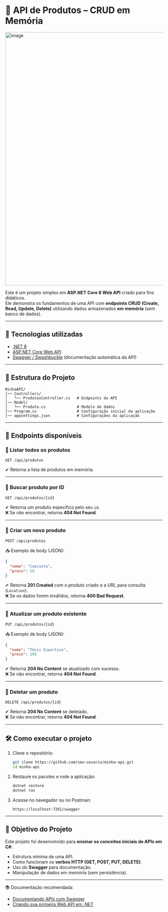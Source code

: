 # 📌 API de Produtos – CRUD em Memória

<img width="941" height="807" alt="image" src="https://github.com/user-attachments/assets/a8640215-adb7-445b-9c50-9807d68558f5" />


Este é um projeto simples em **ASP.NET Core 8 Web API** criado para fins didáticos.  
Ele demonstra os fundamentos de uma API com **endpoints CRUD (Create, Read, Update, Delete)** utilizando dados armazenados **em memória** (sem banco de dados).

---

## 🚀 Tecnologias utilizadas
- [.NET 8](https://dotnet.microsoft.com/)  
- [ASP.NET Core Web API](https://learn.microsoft.com/aspnet/core/web-api)  
- [Swagger / Swashbuckle](https://learn.microsoft.com/aspnet/core/tutorials/getting-started-with-swashbuckle) (documentação automática da API)

---

## 📂 Estrutura do Projeto

```
MinhaAPI/
│── Controllers/
│   └── ProdutosController.cs   # Endpoints da API
│── Model/
│   └── Produto.cs              # Modelo de dados
│── Program.cs                  # Configuração inicial da aplicação
│── appsettings.json            # Configurações da aplicação
```

---

## 📖 Endpoints disponíveis

### 🔹 Listar todos os produtos
```http
GET /api/produtos
```
✔ Retorna a lista de produtos em memória.  

---

### 🔹 Buscar produto por ID
```http
GET /api/produtos/{id}
```
✔ Retorna um produto específico pelo seu `id`.  
❌ Se não encontrar, retorna **404 Not Found**.  

---

### 🔹 Criar um novo produto
```http
POST /api/produtos
```
📥 Exemplo de body (JSON):
```json
{
  "nome": "Camiseta",
  "preco": 50
}
```
✔ Retorna **201 Created** com o produto criado e a URL para consulta (`Location`).  
❌ Se os dados forem inválidos, retorna **400 Bad Request**.  

---

### 🔹 Atualizar um produto existente
```http
PUT /api/produtos/{id}
```
📥 Exemplo de body (JSON):
```json
{
  "nome": "Tênis Esportivo",
  "preco": 199
}
```
✔ Retorna **204 No Content** se atualizado com sucesso.  
❌ Se não encontrar, retorna **404 Not Found**.  

---

### 🔹 Deletar um produto
```http
DELETE /api/produtos/{id}
```
✔ Retorna **204 No Content** se deletado.  
❌ Se não encontrar, retorna **404 Not Found**.  

---

## 🛠 Como executar o projeto
1. Clone o repositório:
   ```bash
   git clone https://github.com/seu-usuario/minha-api.git
   cd minha-api
   ```

2. Restaure os pacotes e rode a aplicação:
   ```bash
   dotnet restore
   dotnet run
   ```

3. Acesse no navegador ou no Postman:
   ```
   https://localhost:7261/swagger
   ```

---

## 🎯 Objetivo do Projeto
Este projeto foi desenvolvido para **ensinar os conceitos iniciais de APIs em C#**:
- Estrutura mínima de uma API.  
- Como funcionam os **verbos HTTP (GET, POST, PUT, DELETE)**.  
- Uso do **Swagger** para documentação.  
- Manipulação de dados em memória (sem persistência).  

---

📚 Documentação recomendada:
- [Documentando APIs com Swagger](https://learn.microsoft.com/aspnet/core/tutorials/getting-started-with-swashbuckle)  
- [Criando sua primeira Web API em .NET](https://learn.microsoft.com/aspnet/core/web-api/first-web-api)  
